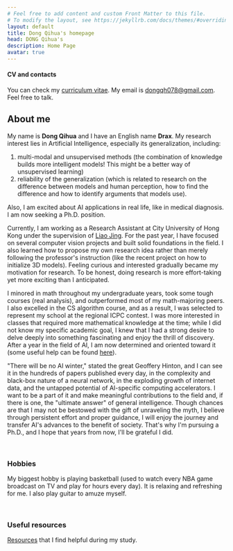 ```yaml
---
# Feel free to add content and custom Front Matter to this file.
# To modify the layout, see https://jekyllrb.com/docs/themes/#overriding-theme-defaults
layout: default
title: Dong Qihua's homepage
head: DONG Qihua's
description: Home Page
avatar: true
---
```


#### CV and contacts
You can check my [curriculum vitae](assets/CV1.pdf). My email is <dongqh078@gmail.com>. Feel free to talk.

## About me

My name is **Dong Qihua** and I have an English name **Drax**. My research interest lies in Artificial Intelligence, especially its generalization, including:
1. multi-modal and unsupervised methods (the combination of knowledge builds more intelligent models! This might be a better way of unsupervised learning)
2. reliability of the generalization (which is related to research on the difference between models and human perception, how to find the difference and how to identify arguments that models use).

Also, I am excited about AI applications in real life, like in medical diagnosis. I am now seeking a Ph.D. position. 

Currently, I am working as a Research Assistant at City University of Hong Kong under the supervision of [Liao Jing](https://liaojing.github.io/html/). For the past year, I have focused on several computer vision projects and built solid foundations in the field. I also learned how to propose my own research idea rather than merely following the professor's instruction (like the recent project on how to initialize 3D models). Feeling curious and interested gradually became my motivation for research. To be honest, doing research is more effort-taking yet more exciting than I anticipated.

I minored in math throughout my undergraduate years, took some tough courses (real analysis), and outperformed most of my math-majoring peers. I also excelled in the CS algorithm course, and as a result, I was selected to represent my school at the regional ICPC contest. I was more interested in classes that required more mathematical knowledge at the time; while I did not know my specific academic goal, I knew that I had a strong desire to delve deeply into something fascinating and enjoy the thrill of discovery. After a year in the field of AI, I am now determined and oriented toward it (some useful help can be found [here](./items/resources.html)).

"There will be no AI winter," stated the great Geoffery Hinton, and I can see it in the hundreds of papers published every day, in the complexity and black-box nature of a neural network, in the exploding growth of internet data, and the untapped potential of AI-specific computing accelerators. I want to be a part of it and make meaningful contributions to the field and, if there is one, the "ultimate answer" of general intelligence. Though chances are that I may not be bestowed with the gift of unraveling the myth, I believe through persistent effort and proper guidance, I will enjoy the journey and transfer AI's advances to the benefit of society. That's why I'm pursuing a Ph.D., and I hope that years from now, I'll be grateful I did.


&nbsp;
&nbsp;
&nbsp;


### Hobbies
My biggest hobby is playing basketball (used to watch every NBA game broadcast on TV and play for hours every day). It is relaxing and refreshing for me. I also play guitar to amuze myself.

&nbsp;
&nbsp;
&nbsp;

### Useful resources
[Resources](./items/resources.html) that I find helpful during my study.